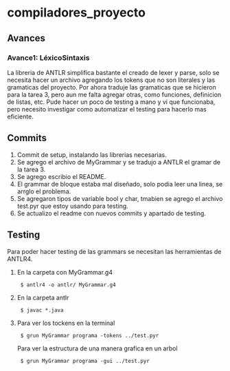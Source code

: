 # compiladores_proyecto

## Avances
### Avance1: LéxicoSintaxis
La libreria de ANTLR simplifica bastante el creado de lexer y parse, solo se necesita hacer un archivo agregando los tokens que no son literales y las gramaticas del proyecto.
Por ahora traduje las gramaticas que se hicieron para la tarea 3, pero aun me falta agregar otras, como funciones, definicion de listas, etc.
Pude hacer un poco de testing a mano y vi que funcionaba, pero necesito investigar como automatizar el testing para hacerlo mas eficiente.

## Commits
1. Commit de setup, instalando las librerias necesarias.
2. Se agrego el archivo de MyGrammar y se tradujo a ANTLR el gramar de la tarea 3.
3. Se agrego escribio el README.
4. El grammar de bloque estaba mal diseñado, solo podia leer una linea, se arrglo el problema.
5. Se agregaron tipos de variable bool y char, tmabien se agrego el archivo test.pyr que estoy usando para testing.
6. Se actualizo el readme con nuevos commits y apartado de testing.


## Testing
Para poder hacer testing de las grammars se necesitan las herramientas de ANTLR4.
1. En la carpeta con MyGrammar.g4
   ```
    $ antlr4 -o antlr/ MyGrammar.g4
   ```
2. En la carpeta antlr
   ```
    $ javac *.java
   ```
3. Para ver los tockens en la terminal
   ```
    $ grun MyGrammar programa -tokens ../test.pyr
   ```
   Para ver la estructura de una manera grafica en un arbol
   ```
    $ grun MyGrammar programa -gui ../test.pyr
   ```
